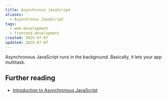 ```yaml
---
title: Asynchronus JavaScript
aliases:
  - Asynchronus JavaScript
tags:
  - web-development
  - frontend-development
created: 2025-07-07
updated: 2025-07-07
---
```


Asynchronous JavaScript runs in the background. Basically, it lets your app multitask.

## Further reading

- [Introduction to Asynchronous JavaScript](https://developer.mozilla.org/en-US/docs/Learn_web_development/Extensions/Async_JS/Introducing)
